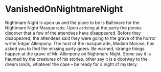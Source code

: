 # VanishedOnNightmareNight
Nightmare Night is upon us and the place to be is Baltimare for the Nightmare Night Masquerade. Upon arriving at the party the ponies discover that a few of the attendees have disappeared. Before they disappeared, the attendees said they were going to the grave of the horror writer Edgar Allenpony. The host of the masquerade, Madam Morose, has asked you to find the missing party goers. Be warned, strange things happen at the grave of Mr. Allenpony on Nightmare Night. Some say it is haunted by the creatures of his stories, other say it is a doorway to the dream lands, whatever the case – be ready for a night of mystery.
